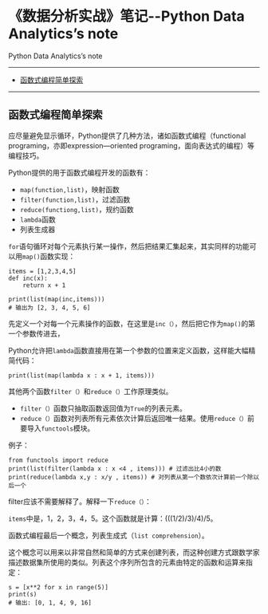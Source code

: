 # 《数据分析实战》笔记--Python Data Analytics’s note
Python Data Analytics’s note

---

- [函数式编程简单探索](#函数式编程简单探索)





---
<a id = 函数式编程简单探索></a>
## 函数式编程简单探索

应尽量避免显示循环，Python提供了几种方法，诸如函数式编程（functional programing，亦即expression—oriented programing，面向表达式的编程）等编程技巧。

Python提供的用于函数式编程开发的函数有：

* `map(function,list)`，映射函数
* `filter(function,list)`，过滤函数
* `reduce(functiong,list)`，规约函数
* `lambda`函数
* 列表生成器

`for`语句循环对每个元素执行某一操作，然后把结果汇集起来，其实同样的功能可以用`map()`函数实现：
```
items = [1,2,3,4,5]
def inc(x):
    return x + 1

print(list(map(inc,items)))
# 输出为 [2, 3, 4, 5, 6]
```
先定义一个对每一个元素操作的函数，在这里是`inc（）`，然后把它作为`map()`的第一个参数传进去，

Python允许把`lambda`函数直接用在第一个参数的位置来定义函数，这样能大幅精简代码：
```
print(list(map(lambda x : x + 1, items)))
```
其他两个函数`filter（）`和`reduce（）`工作原理类似。

- `filter（）`函数只抽取函数返回值为`True`的列表元素。
- `reduce（）`函数对列表所有元素依次计算后返回唯一结果。使用`reduce（）`前要导入`functools`模块。

例子：
```
from functools import reduce
print(list(filter(lambda x : x <4 , items))) # 过滤出比4小的数
print(reduce(lambda x,y : x/y , items)) # 对列表从第一个数依次计算前一个除以后一个
```
filter应该不需要解释了。解释一下`reduce（）`：

`items`中是，1，2，3，4，5。这个函数就是计算：(((1/2)/3)/4)/5。

函数式编程最后一个概念，列表生成式（`list comprehension`）。

这个概念可以用来以非常自然和简单的方式来创建列表，而这种创建方式跟数学家描述数据集所使用的类似。列表这个序列所包含的元素由特定的函数和运算来指定：
```
s = [x**2 for x in range(5)]
print(s)
# 输出: [0, 1, 4, 9, 16]
```






